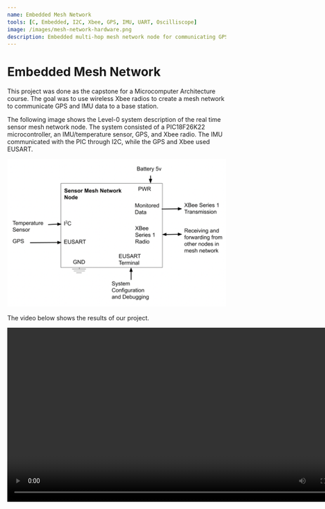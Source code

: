 ```yaml
---
name: Embedded Mesh Network
tools: [C, Embedded, I2C, Xbee, GPS, IMU, UART, Oscilliscope]
image: /images/mesh-network-hardware.png
description: Embedded multi-hop mesh network node for communicating GPS position to a base station.
---
```


# Embedded Mesh Network

This project was done as the capstone for a Microcomputer Architecture course. The goal was to use wireless Xbee radios to create a mesh network to communicate GPS and IMU data to a base station.

The following image shows the Level-0 system description of the real time sensor mesh network node. The system consisted of a PIC18F26K22 microcontroller, an IMU/temperature sensor, GPS, and Xbee radio. The IMU communicated with the PIC through I2C, while the GPS and Xbee used EUSART.

![](/images/mesh-level0.png)

The video below shows the results of our project.

<video controls width=800px>
  <source src="/videos/sensor-mesh-network.mov" type="video/mp4">
</video>
